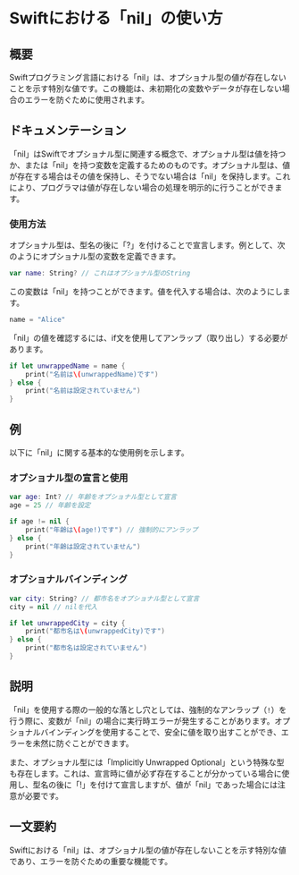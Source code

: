 <!--
Meta Description: # Swiftにおける「nil」の使い方 ## 概要 Swiftプログラミング言語における「nil」は、オプショナル型の値が存在しないことを示す特別な値です。この機能は、未初期化の変数やデータが存在しない場合のエラーを防ぐために使用されます。 ## ドキュメンテーション 「nil」はSwiftでオプ...
Meta Keywords: nil, print, swift, age, var
-->

# Swiftにおける「nil」の使い方

## 概要
Swiftプログラミング言語における「nil」は、オプショナル型の値が存在しないことを示す特別な値です。この機能は、未初期化の変数やデータが存在しない場合のエラーを防ぐために使用されます。

## ドキュメンテーション
「nil」はSwiftでオプショナル型に関連する概念で、オプショナル型は値を持つか、または「nil」を持つ変数を定義するためのものです。オプショナル型は、値が存在する場合はその値を保持し、そうでない場合は「nil」を保持します。これにより、プログラマは値が存在しない場合の処理を明示的に行うことができます。

### 使用方法
オプショナル型は、型名の後に「?」を付けることで宣言します。例として、次のようにオプショナル型の変数を定義できます。

```swift
var name: String? // これはオプショナル型のString
```

この変数は「nil」を持つことができます。値を代入する場合は、次のようにします。

```swift
name = "Alice"
```

「nil」の値を確認するには、if文を使用してアンラップ（取り出し）する必要があります。

```swift
if let unwrappedName = name {
    print("名前は\(unwrappedName)です")
} else {
    print("名前は設定されていません")
}
```

## 例
以下に「nil」に関する基本的な使用例を示します。

### オプショナル型の宣言と使用

```swift
var age: Int? // 年齢をオプショナル型として宣言
age = 25 // 年齢を設定

if age != nil {
    print("年齢は\(age!)です") // 強制的にアンラップ
} else {
    print("年齢は設定されていません")
}
```

### オプショナルバインディング

```swift
var city: String? // 都市名をオプショナル型として宣言
city = nil // nilを代入

if let unwrappedCity = city {
    print("都市名は\(unwrappedCity)です")
} else {
    print("都市名は設定されていません")
}
```

## 説明
「nil」を使用する際の一般的な落とし穴としては、強制的なアンラップ（`!`）を行う際に、変数が「nil」の場合に実行時エラーが発生することがあります。オプショナルバインディングを使用することで、安全に値を取り出すことができ、エラーを未然に防ぐことができます。

また、オプショナル型には「Implicitly Unwrapped Optional」という特殊な型も存在します。これは、宣言時に値が必ず存在することが分かっている場合に使用し、型名の後に「!」を付けて宣言しますが、値が「nil」であった場合には注意が必要です。

## 一文要約
Swiftにおける「nil」は、オプショナル型の値が存在しないことを示す特別な値であり、エラーを防ぐための重要な機能です。